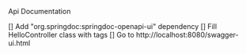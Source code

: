 Api Documentation

[] Add "org.springdoc:springdoc-openapi-ui" dependency
[] Fill HelloController class with tags
[] Go to http://localhost:8080/swagger-ui.html

